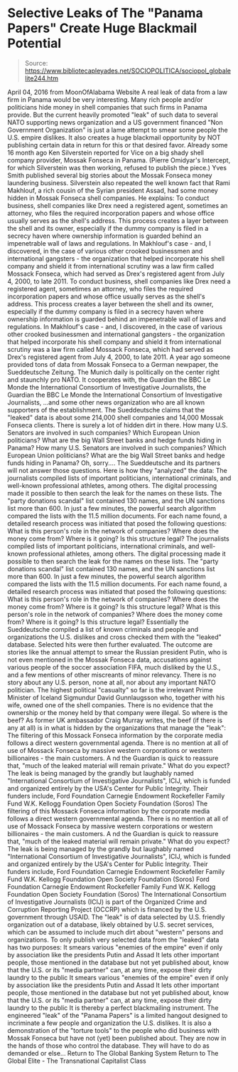 # Selective Leaks of The "Panama Papers" Create Huge Blackmail Potential

> Source: https://www.bibliotecapleyades.net/SOCIOPOLITICA/sociopol_globalelite244.htm

April 04, 2016
from MoonOfAlabama Website
A real leak of data from a law firm in Panama would be very interesting.
Many rich people and/or politicians hide money in shell companies that such firms in Panama provide. But the current heavily promoted "leak" of such data to several NATO supporting news organization and a US government financed "Non Government Organization" is just a lame attempt to smear some people the U.S. empire dislikes.
It also creates a huge blackmail opportunity by NOT publishing certain data in return for this or that desired favor.
Already some 16 month ago Ken Silverstein reported for Vice on a big shady shell company provider, Mossak Fonseca in Panama. (Pierre Omidyar's Intercept, for which Silverstein was then working, refused to publish the piece.)
Yves Smith published several big stories about the Mossak Fonseca money laundering business.
Silverstein also repeated the well known fact that Rami Makhlouf, a rich cousin of the Syrian president Assad, had some money hidden in Mossak Fonseca shell companies.
He explains:
To conduct business, shell companies like Drex need a registered agent, sometimes an attorney, who files the required incorporation papers and whose office usually serves as the shell's address. This process creates a layer between the shell and its owner, especially if the dummy company is filed in a secrecy haven where ownership information is guarded behind an impenetrable wall of laws and regulations. In Makhlouf's case - and, I discovered, in the case of various other crooked businessmen and international gangsters - the organization that helped incorporate his shell company and shield it from international scrutiny was a law firm called Mossack Fonseca, which had served as Drex's registered agent from July 4, 2000, to late 2011.
To conduct business, shell companies like Drex need a registered agent, sometimes an attorney, who files the required incorporation papers and whose office usually serves as the shell's address.
This process creates a layer between the shell and its owner, especially if the dummy company is filed in a secrecy haven where ownership information is guarded behind an impenetrable wall of laws and regulations.
In Makhlouf's case - and, I discovered, in the case of various other crooked businessmen and international gangsters - the organization that helped incorporate his shell company and shield it from international scrutiny was a law firm called Mossack Fonseca, which had served as Drex's registered agent from July 4, 2000, to late 2011.
A year ago someone provided tons of data from Mossak Fonseca to a German newpaper, the Sueddeutsche Zeitung.
The Munich daily is politically on the center right and staunchly pro NATO.
It cooperates with,
the Guardian the BBC Le Monde the International Consortium of Investigative Journalists,
the Guardian
the BBC
Le Monde
the International Consortium of Investigative Journalists,
...and some other news organization who are all known supporters of the establishment.
The Sueddeutsche claims that the "leaked" data is about some 214,000 shell companies and 14,000 Mossak Fonseca clients.
There is surely a lot of hidden dirt in there.
How many U.S. Senators are involved in such companies? Which European Union politicians? What are the big Wall Street banks and hedge funds hiding in Panama?
How many U.S. Senators are involved in such companies?
Which European Union politicians?
What are the big Wall Street banks and hedge funds hiding in Panama?
Oh, sorry....
The Sueddeutsche and its partners will not answer those questions.
Here is how they "analyzed" the data:
The journalists compiled lists of important politicians, international criminals, and well-known professional athletes, among others. The digital processing made it possible to then search the leak for the names on these lists. The "party donations scandal" list contained 130 names, and the UN sanctions list more than 600. In just a few minutes, the powerful search algorithm compared the lists with the 11.5 million documents. For each name found, a detailed research process was initiated that posed the following questions: What is this person's role in the network of companies? Where does the money come from? Where is it going? Is this structure legal?
The journalists compiled lists of important politicians, international criminals, and well-known professional athletes, among others.
The digital processing made it possible to then search the leak for the names on these lists. The "party donations scandal" list contained 130 names, and the UN sanctions list more than 600.
In just a few minutes, the powerful search algorithm compared the lists with the 11.5 million documents.
For each name found, a detailed research process was initiated that posed the following questions:
What is this person's role in the network of companies? Where does the money come from? Where is it going? Is this structure legal?
What is this person's role in the network of companies?
Where does the money come from?
Where is it going?
Is this structure legal?
Essentially the Sueddeutsche compiled a list of known criminals and people and organizations the U.S. dislikes and cross checked them with the "leaked" database.
Selected hits were then further evaluated.
The outcome are stories like the annual attempt to smear the Russian president Putin, who is not even mentioned in the Mossak Fonseca data, accusations against various people of the soccer association FIFA, much disliked by the U.S., and a few mentions of other miscreants of minor relevancy.
There is no story about any U.S. person, none at all, nor about any important NATO politician.
The highest political "casualty" so far is the irrelevant Prime Minister of Iceland Sigmundur David Gunnlaugsson who, together with his wife, owned one of the shell companies.
There is no evidence that the ownership or the money held by that company were illegal.
So where is the beef?
As former UK ambassador Craig Murray writes, the beef (if there is any at all) is in what is hidden by the organizations that manage the "leak":
The filtering of this Mossack Fonseca information by the corporate media follows a direct western governmental agenda. There is no mention at all of use of Mossack Fonseca by massive western corporations or western billionaires - the main customers. A nd the Guardian is quick to reassure that, "much of the leaked material will remain private." What do you expect? The leak is being managed by the grandly but laughably named "International Consortium of Investigative Journalists", ICIJ, which is funded and organized entirely by the USA's Center for Public Integrity. Their funders include, Ford Foundation Carnegie Endowment Rockefeller Family Fund W.K. Kellogg Foundation Open Society Foundation (Soros)
The filtering of this Mossack Fonseca information by the corporate media follows a direct western governmental agenda.
There is no mention at all of use of Mossack Fonseca by massive western corporations or western billionaires - the main customers. A
nd the Guardian is quick to reassure that,
"much of the leaked material will remain private."
What do you expect?
The leak is being managed by the grandly but laughably named "International Consortium of Investigative Journalists", ICIJ, which is funded and organized entirely by the USA's Center for Public Integrity.
Their funders include,
Ford Foundation Carnegie Endowment Rockefeller Family Fund W.K. Kellogg Foundation Open Society Foundation (Soros)
Ford Foundation
Carnegie Endowment
Rockefeller Family Fund
W.K. Kellogg Foundation
Open Society Foundation (Soros)
The International Consortium of Investigative Journalists (ICIJ) is part of the Organized Crime and Corruption Reporting Project (OCCRP) which is financed by the U.S. government through USAID.
The "leak" is of data selected by U.S. friendly organization out of a database, likely obtained by U.S. secret services, which can be assumed to include much dirt about "western" persons and organizations.
To only publish very selected data from the "leaked" data has two purposes:
It smears various "enemies of the empire" even if only by association like the presidents Putin and Assad It lets other important people, those mentioned in the database but not yet published about, know that the U.S. or its "media partner" can, at any time, expose their dirty laundry to the public
It smears various "enemies of the empire" even if only by association like the presidents Putin and Assad
It lets other important people, those mentioned in the database but not yet published about, know that the U.S. or its "media partner" can, at any time, expose their dirty laundry to the public
It is thereby a perfect blackmailing instrument.
The engineered "leak" of the "Panama Papers" is a limited hangout designed to incriminate a few people and organization the U.S. dislikes.
It is also a demonstration of the "torture tools" to the people who did business with Mossak Fonseca but have not (yet) been published about. They are now in the hands of those who control the database.
They will have to do as demanded or else...
Return to The Global Banking System
Return to The Global Elite - The Transnational Capitalist Class
